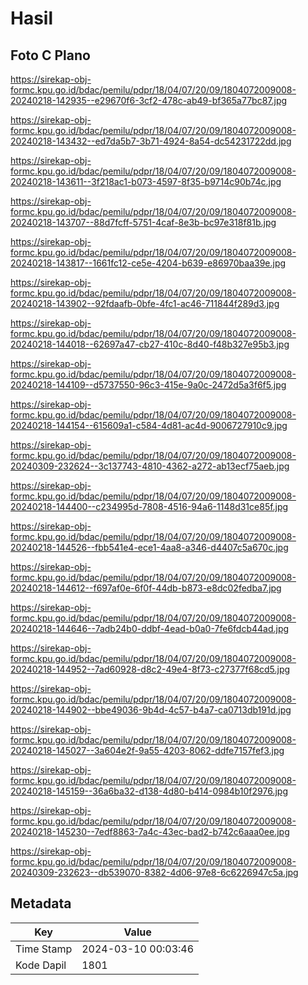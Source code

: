 # Hasil

## Foto C Plano

https://sirekap-obj-formc.kpu.go.id/bdac/pemilu/pdpr/18/04/07/20/09/1804072009008-20240218-142935--e29670f6-3cf2-478c-ab49-bf365a77bc87.jpg

https://sirekap-obj-formc.kpu.go.id/bdac/pemilu/pdpr/18/04/07/20/09/1804072009008-20240218-143432--ed7da5b7-3b71-4924-8a54-dc54231722dd.jpg

https://sirekap-obj-formc.kpu.go.id/bdac/pemilu/pdpr/18/04/07/20/09/1804072009008-20240218-143611--3f218ac1-b073-4597-8f35-b9714c90b74c.jpg

https://sirekap-obj-formc.kpu.go.id/bdac/pemilu/pdpr/18/04/07/20/09/1804072009008-20240218-143707--88d7fcff-5751-4caf-8e3b-bc97e318f81b.jpg

https://sirekap-obj-formc.kpu.go.id/bdac/pemilu/pdpr/18/04/07/20/09/1804072009008-20240218-143817--1661fc12-ce5e-4204-b639-e86970baa39e.jpg

https://sirekap-obj-formc.kpu.go.id/bdac/pemilu/pdpr/18/04/07/20/09/1804072009008-20240218-143902--92fdaafb-0bfe-4fc1-ac46-711844f289d3.jpg

https://sirekap-obj-formc.kpu.go.id/bdac/pemilu/pdpr/18/04/07/20/09/1804072009008-20240218-144018--62697a47-cb27-410c-8d40-f48b327e95b3.jpg

https://sirekap-obj-formc.kpu.go.id/bdac/pemilu/pdpr/18/04/07/20/09/1804072009008-20240218-144109--d5737550-96c3-415e-9a0c-2472d5a3f6f5.jpg

https://sirekap-obj-formc.kpu.go.id/bdac/pemilu/pdpr/18/04/07/20/09/1804072009008-20240218-144154--615609a1-c584-4d81-ac4d-9006727910c9.jpg

https://sirekap-obj-formc.kpu.go.id/bdac/pemilu/pdpr/18/04/07/20/09/1804072009008-20240309-232624--3c137743-4810-4362-a272-ab13ecf75aeb.jpg

https://sirekap-obj-formc.kpu.go.id/bdac/pemilu/pdpr/18/04/07/20/09/1804072009008-20240218-144400--c234995d-7808-4516-94a6-1148d31ce85f.jpg

https://sirekap-obj-formc.kpu.go.id/bdac/pemilu/pdpr/18/04/07/20/09/1804072009008-20240218-144526--fbb541e4-ece1-4aa8-a346-d4407c5a670c.jpg

https://sirekap-obj-formc.kpu.go.id/bdac/pemilu/pdpr/18/04/07/20/09/1804072009008-20240218-144612--f697af0e-6f0f-44db-b873-e8dc02fedba7.jpg

https://sirekap-obj-formc.kpu.go.id/bdac/pemilu/pdpr/18/04/07/20/09/1804072009008-20240218-144646--7adb24b0-ddbf-4ead-b0a0-7fe6fdcb44ad.jpg

https://sirekap-obj-formc.kpu.go.id/bdac/pemilu/pdpr/18/04/07/20/09/1804072009008-20240218-144952--7ad60928-d8c2-49e4-8f73-c27377f68cd5.jpg

https://sirekap-obj-formc.kpu.go.id/bdac/pemilu/pdpr/18/04/07/20/09/1804072009008-20240218-144902--bbe49036-9b4d-4c57-b4a7-ca0713db191d.jpg

https://sirekap-obj-formc.kpu.go.id/bdac/pemilu/pdpr/18/04/07/20/09/1804072009008-20240218-145027--3a604e2f-9a55-4203-8062-ddfe7157fef3.jpg

https://sirekap-obj-formc.kpu.go.id/bdac/pemilu/pdpr/18/04/07/20/09/1804072009008-20240218-145159--36a6ba32-d138-4d80-b414-0984b10f2976.jpg

https://sirekap-obj-formc.kpu.go.id/bdac/pemilu/pdpr/18/04/07/20/09/1804072009008-20240218-145230--7edf8863-7a4c-43ec-bad2-b742c6aaa0ee.jpg

https://sirekap-obj-formc.kpu.go.id/bdac/pemilu/pdpr/18/04/07/20/09/1804072009008-20240309-232623--db539070-8382-4d06-97e8-6c6226947c5a.jpg


## Metadata

| Key        | Value               |
| ---------- | ------------------- |
| Time Stamp | 2024-03-10 00:03:46 |
| Kode Dapil | 1801                |



